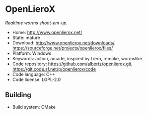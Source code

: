 # OpenLieroX

_Realtime worms shoot-em-up._

- Home: http://www.openlierox.net/
- State: mature
- Download: http://www.openlierox.net/downloads/, https://sourceforge.net/projects/openlierox/files/
- Platform: Windows
- Keywords: action, arcade, inspired by Liero, remake, wormslike
- Code repository: https://github.com/albertz/openlierox.git, https://git.code.sf.net/p/openlierox/code
- Code language: C++
- Code license: LGPL-2.0

## Building

- Build system: CMake
